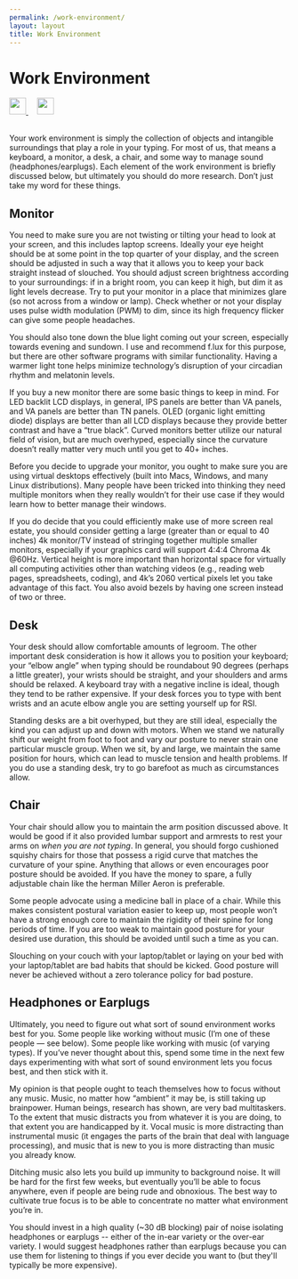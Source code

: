 ```yaml
---
permalink: /work-environment/
layout: layout
title: Work Environment
---
```


<div class="center">

   <h1>Work Environment</h1>
   
   <a href="https://github.com/StevenTammen/steventammen.github.io/edit/master/pages/work-environment.md" target="_blank">
     <img src="https://steventammen.github.io/assets/images/GitHub.png" height="30" width="30">
   </a> &nbsp; &nbsp;
   
   <a href="http://prose.io/#StevenTammen/steventammen.github.io/edit/master/pages/work-environment.md" target="_blank">
     <img src="https://steventammen.github.io/assets/images/Prose.png" height="30" width="30">
   </a>
   
</div>
<br/>

Your work environment is simply the collection of objects and intangible surroundings that play a role in your typing. For most of us, that means a keyboard, a monitor, a desk, a chair, and some way to manage sound (headphones/earplugs). Each element of the work environment is briefly discussed below, but ultimately you should do more research. Don’t just take my word for these things. 

## Monitor

You need to make sure you are not twisting or tilting your head to look at your screen, and this includes laptop screens. Ideally your eye height should be at some point in the top quarter of your display, and the screen should be adjusted in such a way that it allows you to keep your back straight instead of slouched. You should adjust screen brightness according to your surroundings: if in a bright room, you can keep it high, but dim it as light levels decrease. Try to put your monitor in a place that minimizes glare (so not across from a window or lamp). Check whether or not your display uses pulse width modulation (PWM) to dim, since its high frequency flicker can give some people headaches.

You should also tone down the blue light coming out your screen, especially towards evening and sundown. I use and recommend f.lux for this purpose, but there are other software programs with similar functionality. Having a warmer light tone helps minimize technology’s disruption of your circadian rhythm and melatonin levels.

If you buy a new monitor there are some basic things to keep in mind. For LED backlit LCD displays, in general, IPS panels are better than VA panels, and VA panels are better than TN panels. OLED (organic light emitting diode) displays are better than all LCD displays because they provide better contrast and have a “true black”. Curved monitors better utilize our natural field of vision, but are much overhyped, especially since the curvature doesn’t really matter very much until you get to 40+ inches.

Before you decide to upgrade your monitor, you ought to make sure you are using virtual desktops effectively (built into Macs, Windows, and many Linux distributions). Many people have been tricked into thinking they need multiple monitors when they really wouldn’t for their use case if they would learn how to better manage their windows.

If you do decide that you could efficiently make use of more screen real estate, you should consider getting a large (greater than or equal to 40 inches) 4k monitor/TV instead of stringing together multiple smaller monitors, especially if your graphics card will support 4:4:4 Chroma 4k @60Hz. Vertical height is more important than horizontal space for virtually all computing activities other than watching videos (e.g., reading web pages, spreadsheets, coding), and 4k’s 2060 vertical pixels let you take advantage of this fact. You also avoid bezels by having one screen instead of two or three.

## Desk

Your desk should allow comfortable amounts of legroom. The other important desk consideration is how it allows you to position your keyboard; your “elbow angle” when typing should be roundabout 90 degrees (perhaps a little greater), your wrists should be straight, and your shoulders and arms should be relaxed. A keyboard tray with a negative incline is ideal, though they tend to be rather expensive. If your desk forces you to type with bent wrists and an acute elbow angle you are setting yourself up for RSI.

Standing desks are a bit overhyped, but they are still ideal, especially the kind you can adjust up and down with motors. When we stand we naturally shift our weight from foot to foot and vary our posture to never strain one particular muscle group. When we sit, by and large, we maintain the same position for hours, which can lead to muscle tension and health problems. If you do use a standing desk, try to go barefoot as much as circumstances allow.

## Chair

Your chair should allow you to maintain the arm position discussed above. It would be good if it also provided lumbar support and armrests to rest your arms on *when you are not typing*. In general, you should forgo cushioned squishy chairs for those that possess a rigid curve that matches the curvature of your spine. Anything that allows or even encourages poor posture should be avoided.
If you have the money to spare, a fully adjustable chain like the herman Miller Aeron is preferable.

Some people advocate using a medicine ball in place of a chair. While this makes consistent postural variation easier to keep up, most people won’t have a strong enough core to maintain the rigidity of their spine for long periods of time. If you are too weak to maintain good posture for your desired use duration, this should be avoided until such a time as you can.

Slouching on your couch with your laptop/tablet or laying on your bed with your laptop/tablet are bad habits that should be kicked. Good posture will never be achieved without a zero tolerance policy for bad posture.

## Headphones or Earplugs

Ultimately, you need to figure out what sort of sound environment works best for you. Some people like working without music (I’m one of these people — see below). Some people like working with music (of varying types). If you’ve never thought about this, spend some time in the next few days experimenting with what sort of sound environment lets you focus best, and then stick with it.

My opinion is that people ought to teach themselves how to focus without any music. Music, no matter how “ambient” it may be, is still taking up brainpower. Human beings, research has shown, are very bad multitaskers. To the extent that music distracts you from whatever it is you are doing, to that extent you are handicapped by it. Vocal music is more distracting than instrumental music (it engages the parts of the brain that deal with language processing), and music that is new to you is more distracting than music you already know.

Ditching music also lets you build up immunity to background noise. It will be hard for the first few weeks, but eventually you’ll be able to focus anywhere, even if people are being rude and obnoxious. The best way to cultivate true focus is to be able to concentrate no matter what environment you’re in.

You should invest in a high quality (~30 dB blocking) pair of noise isolating headphones or earplugs -- either of the in-ear variety or the over-ear variety. I would suggest headphones rather than earplugs because you can use them for listening to things if you ever decide you want to (but they'll typically be more expensive).
